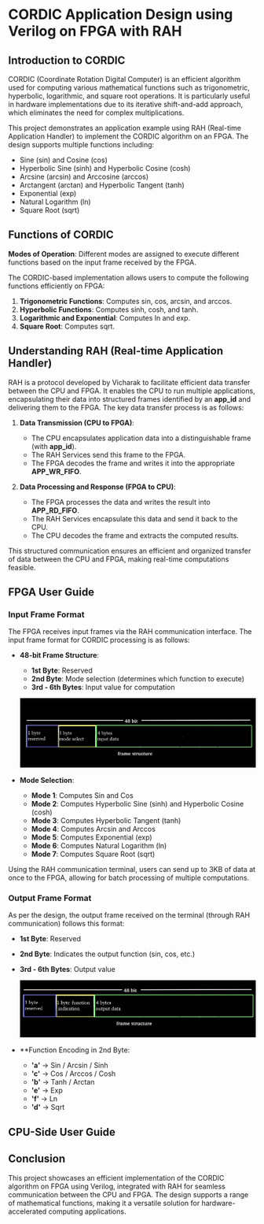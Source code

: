 # CORDIC Application Design using Verilog on FPGA with RAH

## Introduction to CORDIC
CORDIC (Coordinate Rotation Digital Computer) is an efficient algorithm used for computing various mathematical functions such as trigonometric, hyperbolic, logarithmic, and square root operations. It is particularly useful in hardware implementations due to its iterative shift-and-add approach, which eliminates the need for complex multiplications.

This project demonstrates an application example using RAH (Real-time Application Handler) to implement the CORDIC algorithm on an FPGA. The design supports multiple functions including:

- Sine (sin) and Cosine (cos)
- Hyperbolic Sine (sinh) and Hyperbolic Cosine (cosh)
- Arcsine (arcsin) and Arccosine (arccos)
- Arctangent (arctan) and Hyperbolic Tangent (tanh)
- Exponential (exp)
- Natural Logarithm (ln)
- Square Root (sqrt)

## Functions of CORDIC
 **Modes of Operation**: Different modes are assigned to execute different functions based on the input frame received by the FPGA.

The CORDIC-based implementation allows users to compute the following functions efficiently on FPGA:

1. **Trigonometric Functions**: Computes sin, cos, arcsin, and arccos.
2. **Hyperbolic Functions**: Computes sinh, cosh, and tanh.
3. **Logarithmic and Exponential**: Computes ln and exp.
4. **Square Root**: Computes sqrt.


## Understanding RAH (Real-time Application Handler)
RAH is a protocol developed by Vicharak to facilitate efficient data transfer between the CPU and FPGA. It enables the CPU to run multiple applications, encapsulating their data into structured frames identified by an **app_id** and delivering them to the FPGA. The key data transfer process is as follows:

1. **Data Transmission (CPU to FPGA)**:
   - The CPU encapsulates application data into a distinguishable frame (with **app_id**).
   - The RAH Services send this frame to the FPGA.
   - The FPGA decodes the frame and writes it into the appropriate **APP_WR_FIFO**.

2. **Data Processing and Response (FPGA to CPU)**:
   - The FPGA processes the data and writes the result into **APP_RD_FIFO**.
   - The RAH Services encapsulate this data and send it back to the CPU.
   - The CPU decodes the frame and extracts the computed results.

This structured communication ensures an efficient and organized transfer of data between the CPU and FPGA, making real-time computations feasible.

## FPGA User Guide

### Input Frame Format

The FPGA receives input frames via the RAH communication interface. The input frame format for CORDIC processing is as follows:

- **48-bit Frame Structure**:
  - **1st Byte**: Reserved
  - **2nd Byte**: Mode selection (determines which function to execute)
  - **3rd - 6th Bytes**: Input value for computation

  ![image](images/Input_data_frame_structure.svg)

- **Mode Selection**:
  - **Mode 1**: Computes Sin and Cos
  - **Mode 2**: Computes Hyperbolic Sine (sinh) and Hyperbolic Cosine (cosh)
  - **Mode 3**: Computes Hyperbolic Tangent (tanh)
  - **Mode 4**: Computes Arcsin and Arccos
  - **Mode 5**: Computes Exponential (exp)
  - **Mode 6**: Computes Natural Logarithm (ln)
  - **Mode 7**: Computes Square Root (sqrt)

Using the RAH communication terminal, users can send up to 3KB of data at once to the FPGA, allowing for batch processing of multiple computations.

### Output Frame Format
As per the design, the output frame received on the terminal (through RAH communication) follows this format:

- **1st Byte**: Reserved
- **2nd Byte**: Indicates the output function (sin, cos, etc.)
- **3rd - 6th Bytes**: Output value

  ![image](images/output_data_frame_structure.svg)

- **Function Encoding in 2nd Byte:
  - **'a'** → Sin / Arcsin / Sinh
  - **'c'** → Cos / Arccos / Cosh
  - **'b'** → Tanh / Arctan 
  - **'e'** → Exp
  - **'f'** → Ln
  - **'d'** → Sqrt

## CPU-Side User Guide

## Conclusion
This project showcases an efficient implementation of the CORDIC algorithm on FPGA using Verilog, integrated with RAH for seamless communication between the CPU and FPGA. The design supports a range of mathematical functions, making it a versatile solution for hardware-accelerated computing applications.

